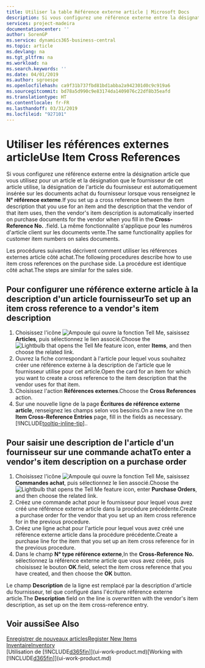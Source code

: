 ```yaml
---
title: Utiliser la table Référence externe article | Microsoft Docs
description: Si vous configurez une référence externe entre la désignation article que vous utilisez pour un article et la désignation que le fournisseur de cet article utilise, la désignation de l'article du fournisseur est automatiquement insérée sur les documents achat du fournisseur lorsque vous renseignez le **N° référence externe**. .
services: project-madeira
documentationcenter: ''
author: SorenGP
ms.service: dynamics365-business-central
ms.topic: article
ms.devlang: na
ms.tgt_pltfrm: na
ms.workload: na
ms.search.keywords: ''
ms.date: 04/01/2019
ms.author: sgroespe
ms.openlocfilehash: ca9f31b737fbd81bd1abba2a942301d0c9c919a6
ms.sourcegitcommit: bd78a5d990c9e83174da1409076c22df8b35eafd
ms.translationtype: HT
ms.contentlocale: fr-FR
ms.lasthandoff: 03/31/2019
ms.locfileid: "927101"
---
```

# <a name="use-item-cross-references"></a><span data-ttu-id="5ea2d-104">Utiliser les références externes article</span><span class="sxs-lookup"><span data-stu-id="5ea2d-104">Use Item Cross References</span></span>
<span data-ttu-id="5ea2d-105">Si vous configurez une référence externe entre la désignation article que vous utilisez pour un article et la désignation que le fournisseur de cet article utilise, la désignation de l'article du fournisseur est automatiquement insérée sur les documents achat du fournisseur lorsque vous renseignez le **N° référence externe**.</span><span class="sxs-lookup"><span data-stu-id="5ea2d-105">If you set up a cross reference between the item description that you use for an item and the description that the vendor of that item uses, then the vendor's item description is automatically inserted on purchase documents for the vendor when you fill in the **Cross-Reference No.**</span></span> <span data-ttu-id="5ea2d-106">.</span><span class="sxs-lookup"><span data-stu-id="5ea2d-106">field.</span></span> <span data-ttu-id="5ea2d-107">La même fonctionnalité s'applique pour les numéros d'article client sur les documents vente.</span><span class="sxs-lookup"><span data-stu-id="5ea2d-107">The same functionality applies for customer item numbers on sales documents.</span></span>

<span data-ttu-id="5ea2d-108">Les procédures suivantes décrivent comment utiliser les références externes article côté achat.</span><span class="sxs-lookup"><span data-stu-id="5ea2d-108">The following procedures describe how to use item cross references on the purchase side.</span></span> <span data-ttu-id="5ea2d-109">La procédure est identique côté achat.</span><span class="sxs-lookup"><span data-stu-id="5ea2d-109">The steps are similar for the sales side.</span></span>

## <a name="to-set-up-an-item-cross-reference-to-a-vendors-item-description"></a><span data-ttu-id="5ea2d-110">Pour configurer une référence externe article à la description d'un article fournisseur</span><span class="sxs-lookup"><span data-stu-id="5ea2d-110">To set up an item cross reference to a vendor's item description</span></span>
1. <span data-ttu-id="5ea2d-111">Choisissez l'icône ![Ampoule qui ouvre la fonction Tell Me](media/ui-search/search_small.png "Dites-moi ce que vous voulez faire"), saisissez **Articles**, puis sélectionnez le lien associé.</span><span class="sxs-lookup"><span data-stu-id="5ea2d-111">Choose the ![Lightbulb that opens the Tell Me feature](media/ui-search/search_small.png "Tell me what you want to do") icon, enter **Items**, and then choose the related link.</span></span>
2. <span data-ttu-id="5ea2d-112">Ouvrez la fiche correspondant à l'article pour lequel vous souhaitez créer une référence externe à la description de l'article que le fournisseur utilise pour cet article.</span><span class="sxs-lookup"><span data-stu-id="5ea2d-112">Open the card for an item for which you want to create a cross reference to the item description that the vendor uses for that item.</span></span>
3. <span data-ttu-id="5ea2d-113">Choisissez l'action **Références externes**.</span><span class="sxs-lookup"><span data-stu-id="5ea2d-113">Choose the **Cross References** action.</span></span>
4. <span data-ttu-id="5ea2d-114">Sur une nouvelle ligne de la page **Écritures de référence externe article**, renseignez les champs selon vos besoins.</span><span class="sxs-lookup"><span data-stu-id="5ea2d-114">On a new line on the **Item Cross-Reference Entries** page, fill in the fields as necessary.</span></span> [!INCLUDE[tooltip-inline-tip](includes/tooltip-inline-tip_md.md)]<span data-ttu-id="5ea2d-115">.</span><span class="sxs-lookup"><span data-stu-id="5ea2d-115">.</span></span>

## <a name="to-enter-a-vendors-item-description-on-a-purchase-order"></a><span data-ttu-id="5ea2d-116">Pour saisir une description de l'article d'un fournisseur sur une commande achat</span><span class="sxs-lookup"><span data-stu-id="5ea2d-116">To enter a vendor's item description on a purchase order</span></span>
1. <span data-ttu-id="5ea2d-117">Choisissez l'icône ![Ampoule qui ouvre la fonction Tell Me](media/ui-search/search_small.png "Dites-moi ce que vous voulez faire"), saisissez **Commandes achat**, puis sélectionnez le lien associé.</span><span class="sxs-lookup"><span data-stu-id="5ea2d-117">Choose the ![Lightbulb that opens the Tell Me feature](media/ui-search/search_small.png "Tell me what you want to do") icon, enter **Purchase Orders**, and then choose the related link.</span></span>
2. <span data-ttu-id="5ea2d-118">Créez une commande achat pour le fournisseur pour lequel vous avez créé une référence externe article dans la procédure précédente.</span><span class="sxs-lookup"><span data-stu-id="5ea2d-118">Create a purchase order for the vendor that you set up an item cross reference for in the previous procedure.</span></span>
3. <span data-ttu-id="5ea2d-119">Créez une ligne achat pour l'article pour lequel vous avez créé une référence externe article dans la procédure précédente.</span><span class="sxs-lookup"><span data-stu-id="5ea2d-119">Create a purchase line for the item that you set up an item cross reference for in the previous procedure.</span></span>
4. <span data-ttu-id="5ea2d-120">Dans le champ **N° type référence externe**,</span><span class="sxs-lookup"><span data-stu-id="5ea2d-120">In the **Cross-Reference No.**</span></span> <span data-ttu-id="5ea2d-121">sélectionnez la référence externe article que vous avez créée, puis choisissez le bouton **OK**.</span><span class="sxs-lookup"><span data-stu-id="5ea2d-121">field, select the item cross reference that you have created, and then choose the **OK** button.</span></span>

<span data-ttu-id="5ea2d-122">Le champ **Description** de la ligne est remplacé par la description d'article du fournisseur, tel que configuré dans l'écriture référence externe article.</span><span class="sxs-lookup"><span data-stu-id="5ea2d-122">The **Description** field on the line is overwritten with the vendor's item description, as set up on the item cross-reference entry.</span></span>

## <a name="see-also"></a><span data-ttu-id="5ea2d-123">Voir aussi</span><span class="sxs-lookup"><span data-stu-id="5ea2d-123">See Also</span></span>
[<span data-ttu-id="5ea2d-124">Enregistrer de nouveaux articles</span><span class="sxs-lookup"><span data-stu-id="5ea2d-124">Register New Items</span></span>](inventory-how-register-new-items.md)  
[<span data-ttu-id="5ea2d-125">Inventaire</span><span class="sxs-lookup"><span data-stu-id="5ea2d-125">Inventory</span></span>](inventory-manage-inventory.md)  
<span data-ttu-id="5ea2d-126">[Utilisation de [!INCLUDE[d365fin](includes/d365fin_md.md)]](ui-work-product.md)</span><span class="sxs-lookup"><span data-stu-id="5ea2d-126">[Working with [!INCLUDE[d365fin](includes/d365fin_md.md)]](ui-work-product.md)</span></span>
